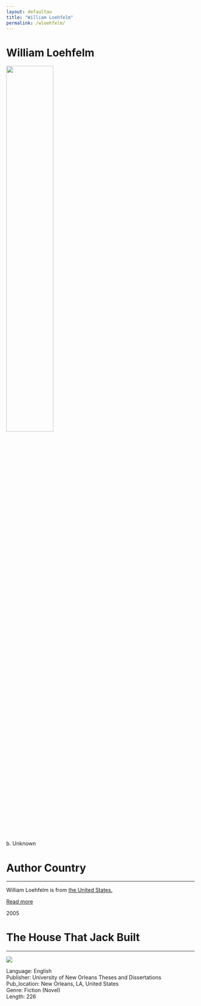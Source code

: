 ```yaml
---
layout: defaultau
title: "William Loehfelm"
permalink: /wloehfelm/
---
```

<!-- partial:index.partial.html -->
<div class="content">
     <h1>William Loehfelm</h1>
    <div class="quote">
        <div><img src="https://t4.ftcdn.net/jpg/03/40/12/49/360_F_340124934_bz3pQTLrdFpH92ekknuaTHy8JuXgG7fi.jpg" height="50%" width = "50%" class="logo"></div>
    </div>
    <div class="timeline">
        <div style="padding-bottom:100px;"></div>
        <div class="block">
             <div class="date right"><p class="right">b. Unknown</p></div>
            <div class="dot"></div>
            <div class="left first">
            <div class="author_country">
                <h1>Author Country</h1><hr>
          <div class="aclocation">  <p>William Loehfelm is from <a href="{{ site.baseurl }}/1/"> the United States.</a></p></div>
              <div class="acreadmore">  <a href="#" target="_blank">Read more</a></div>
            </div>
            </div>
        <div class="block">
            <div class="date left"><p class="left">2005</p></div>
            <div class="dot"></div>
            <div class="right hide">
                <h1>The House That Jack Built</h1><hr>
                <p><img src="https://encrypted-tbn0.gstatic.com/images?q=tbn:ANd9GcTfUiQYtR4_3oQ8aL0BJf1TL-FU05iPrUy27KTRdgIM&s"></p>
                <p>
                Language: English<br/>
                Publisher: University of New Orleans Theses and Dissertations<br/>
                Pub_location: New Orleans, LA, United States<br/>
                Genre: Fiction (Novel)<br/>
                Length: 226<br/>                   </p>
            </div>
        </div>
  <!-- partial -->
<script src='https://cdnjs.cloudflare.com/ajax/libs/jquery/3.1.1/jquery.min.js'></script><script  src="{{ site.baseurl }}/assets/js/authorscript.js"></script>